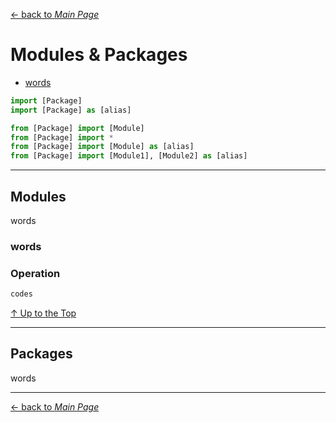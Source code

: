 [← back to *Main Page*](https://github.com/dawkiny/Python3/blob/master/README.md)


# Modules & Packages

* [words](#words)


```python
import [Package]
import [Package] as [alias]

from [Package] import [Module]
from [Package] import *
from [Package] import [Module] as [alias] 
from [Package] import [Module1], [Module2] as [alias] 

```


---
## Modules
words



### words

### Operation
 
```python
codes
```



[↑ Up to the Top](#data-structure)


---
## Packages
words



---
[← back to *Main Page*](https://github.com/dawkiny/Python3/blob/master/README.md)

